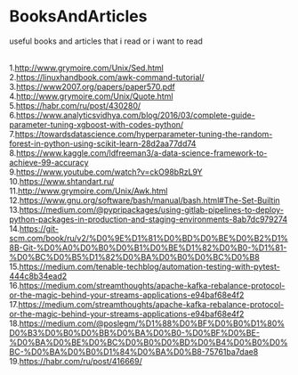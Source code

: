 # BooksAndArticles
useful books and articles that i read or i want to read

<br>1.http://www.grymoire.com/Unix/Sed.html
<br>2.https://linuxhandbook.com/awk-command-tutorial/
<br>3.https://www2007.org/papers/paper570.pdf
<br>4.http://www.grymoire.com/Unix/Quote.html
<br>5.https://habr.com/ru/post/430280/
<br>6.https://www.analyticsvidhya.com/blog/2016/03/complete-guide-parameter-tuning-xgboost-with-codes-python/
<br>7.https://towardsdatascience.com/hyperparameter-tuning-the-random-forest-in-python-using-scikit-learn-28d2aa77dd74
<br>8.https://www.kaggle.com/ldfreeman3/a-data-science-framework-to-achieve-99-accuracy
<br>9.https://www.youtube.com/watch?v=ckO98bRzL9Y
<br>10.https://www.shtandart.ru/
<br>11.http://www.grymoire.com/Unix/Awk.html
<br>12.https://www.gnu.org/software/bash/manual/bash.html#The-Set-Builtin
<br>13.https://medium.com/@pypripackages/using-gitlab-pipelines-to-deploy-python-packages-in-production-and-staging-environments-8ab7dc979274
<br>14.https://git-scm.com/book/ru/v2/%D0%9E%D1%81%D0%BD%D0%BE%D0%B2%D1%8B-Git-%D0%A0%D0%B0%D0%B1%D0%BE%D1%82%D0%B0-%D1%81-%D0%BC%D0%B5%D1%82%D0%BA%D0%B0%D0%BC%D0%B8
<br>15.https://medium.com/tenable-techblog/automation-testing-with-pytest-444c8b34ead2
<br>16.https://medium.com/streamthoughts/apache-kafka-rebalance-protocol-or-the-magic-behind-your-streams-applications-e94baf68e4f2
<br>17.https://medium.com/streamthoughts/apache-kafka-rebalance-protocol-or-the-magic-behind-your-streams-applications-e94baf68e4f2
<br>18.https://medium.com/@poslegm/%D1%88%D0%BF%D0%B0%D1%80%D0%B3%D0%B0%D0%BB%D0%BA%D0%B0-%D0%BF%D0%BE-%D0%BA%D0%BE%D0%BC%D0%B0%D0%BD%D0%B4%D0%B0%D0%BC-%D0%BA%D0%B0%D1%84%D0%BA%D0%B8-75761ba7dae8
<br>19.https://habr.com/ru/post/416669/
